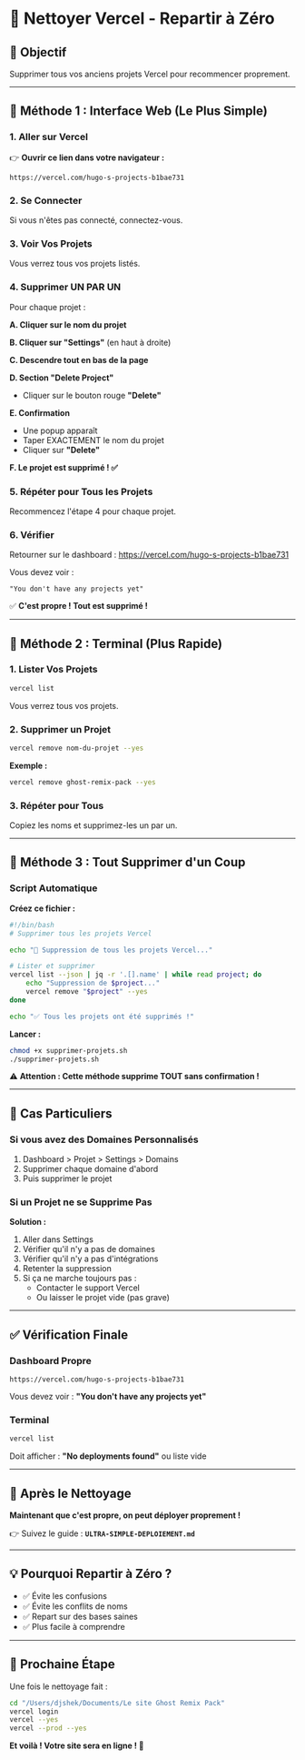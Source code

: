 # 🧹 Nettoyer Vercel - Repartir à Zéro

## 🎯 Objectif
Supprimer tous vos anciens projets Vercel pour recommencer proprement.

---

## 📍 Méthode 1 : Interface Web (Le Plus Simple)

### 1. Aller sur Vercel
👉 **Ouvrir ce lien dans votre navigateur :**
```
https://vercel.com/hugo-s-projects-b1bae731
```

### 2. Se Connecter
Si vous n'êtes pas connecté, connectez-vous.

### 3. Voir Vos Projets
Vous verrez tous vos projets listés.

### 4. Supprimer UN PAR UN

Pour chaque projet :

**A. Cliquer sur le nom du projet**

**B. Cliquer sur "Settings"** (en haut à droite)

**C. Descendre tout en bas de la page**

**D. Section "Delete Project"**
   - Cliquer sur le bouton rouge **"Delete"**

**E. Confirmation**
   - Une popup apparaît
   - Taper EXACTEMENT le nom du projet
   - Cliquer sur **"Delete"**

**F. Le projet est supprimé ! ✅**

### 5. Répéter pour Tous les Projets

Recommencez l'étape 4 pour chaque projet.

### 6. Vérifier
Retourner sur le dashboard : https://vercel.com/hugo-s-projects-b1bae731

Vous devez voir :
```
"You don't have any projects yet"
```

✅ **C'est propre ! Tout est supprimé !**

---

## 📍 Méthode 2 : Terminal (Plus Rapide)

### 1. Lister Vos Projets
```bash
vercel list
```

Vous verrez tous vos projets.

### 2. Supprimer un Projet
```bash
vercel remove nom-du-projet --yes
```

**Exemple :**
```bash
vercel remove ghost-remix-pack --yes
```

### 3. Répéter pour Tous

Copiez les noms et supprimez-les un par un.

---

## 📍 Méthode 3 : Tout Supprimer d'un Coup

### Script Automatique

**Créez ce fichier :**
```bash
#!/bin/bash
# Supprimer tous les projets Vercel

echo "🧹 Suppression de tous les projets Vercel..."

# Lister et supprimer
vercel list --json | jq -r '.[].name' | while read project; do
    echo "Suppression de $project..."
    vercel remove "$project" --yes
done

echo "✅ Tous les projets ont été supprimés !"
```

**Lancer :**
```bash
chmod +x supprimer-projets.sh
./supprimer-projets.sh
```

⚠️ **Attention : Cette méthode supprime TOUT sans confirmation !**

---

## 🔴 Cas Particuliers

### Si vous avez des Domaines Personnalisés

1. Dashboard > Projet > Settings > Domains
2. Supprimer chaque domaine d'abord
3. Puis supprimer le projet

### Si un Projet ne se Supprime Pas

**Solution :**
1. Aller dans Settings
2. Vérifier qu'il n'y a pas de domaines
3. Vérifier qu'il n'y a pas d'intégrations
4. Retenter la suppression
5. Si ça ne marche toujours pas :
   - Contacter le support Vercel
   - Ou laisser le projet vide (pas grave)

---

## ✅ Vérification Finale

### Dashboard Propre
```
https://vercel.com/hugo-s-projects-b1bae731
```

Vous devez voir : **"You don't have any projects yet"**

### Terminal
```bash
vercel list
```

Doit afficher : **"No deployments found"** ou liste vide

---

## 🚀 Après le Nettoyage

**Maintenant que c'est propre, on peut déployer proprement !**

👉 Suivez le guide : **`ULTRA-SIMPLE-DEPLOIEMENT.md`**

---

## 💡 Pourquoi Repartir à Zéro ?

- ✅ Évite les confusions
- ✅ Évite les conflits de noms
- ✅ Repart sur des bases saines
- ✅ Plus facile à comprendre

---

## 🎯 Prochaine Étape

Une fois le nettoyage fait :

```bash
cd "/Users/djshek/Documents/Le site Ghost Remix Pack"
vercel login
vercel --yes
vercel --prod --yes
```

**Et voilà ! Votre site sera en ligne ! 🎉**
